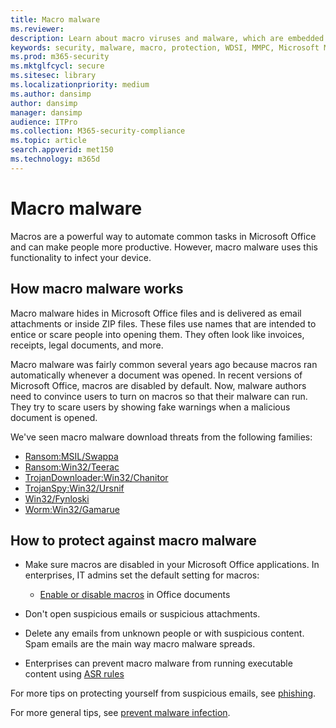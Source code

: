 ```yaml
---
title: Macro malware
ms.reviewer: 
description: Learn about macro viruses and malware, which are embedded in documents and are used to drop malicious payloads and distribute other threats.
keywords: security, malware, macro, protection, WDSI, MMPC, Microsoft Malware Protection Center, macro virus, macro malware, documents, viruses in Office, viruses in Word
ms.prod: m365-security
ms.mktglfcycl: secure
ms.sitesec: library
ms.localizationpriority: medium
ms.author: dansimp
author: dansimp
manager: dansimp
audience: ITPro
ms.collection: M365-security-compliance
ms.topic: article
search.appverid: met150
ms.technology: m365d
---
```

# Macro malware

Macros are a powerful way to automate common tasks in Microsoft Office and can make people more productive. However, macro malware uses this functionality to infect your device.

## How macro malware works

Macro malware hides in Microsoft Office files and is delivered as email attachments or inside ZIP files. These files use names that are intended to entice or scare people into opening them. They often look like invoices, receipts, legal documents, and more.

Macro malware was fairly common several years ago because macros ran automatically whenever a document was opened. In recent versions of Microsoft Office, macros are disabled by default. Now, malware authors need to convince users to turn on macros so that their malware can run. They try to scare users by showing fake warnings when a malicious document is opened.

We've seen macro malware download threats from the following families:

* [Ransom:MSIL/Swappa](https://www.microsoft.com/en-us/wdsi/threats/malware-encyclopedia-description?Name=Ransom:MSIL/Swappa.A)
* [Ransom:Win32/Teerac](https://www.microsoft.com/en-us/wdsi/threats/malware-encyclopedia-description?Name=Ransom:Win32/Teerac&threatId=-2147277789)
* [TrojanDownloader:Win32/Chanitor](https://www.microsoft.com/en-us/wdsi/threats/malware-encyclopedia-description?Name=TrojanDownloader:Win32/Chanitor.A)
* [TrojanSpy:Win32/Ursnif](https://www.microsoft.com/en-us/wdsi/threats/malware-encyclopedia-description?Name=TrojanSpy:Win32/Ursnif) 
* [Win32/Fynloski](https://www.microsoft.com/en-us/wdsi/threats/malware-encyclopedia-description?Name=Win32/Fynloski)
* [Worm:Win32/Gamarue](https://www.microsoft.com/en-us/wdsi/threats/malware-encyclopedia-description?Name=Win32/Gamarue)

## How to protect against macro malware

* Make sure macros are disabled in your Microsoft Office applications. In enterprises, IT admins set the default setting for macros:
    * [Enable or disable macros](https://support.office.com/article/Enable-or-disable-macros-in-Office-documents-7b4fdd2e-174f-47e2-9611-9efe4f860b12) in Office documents

* Don't open suspicious emails or suspicious attachments.

* Delete any emails from unknown people or with suspicious content. Spam emails are the main way macro malware spreads.

* Enterprises can prevent macro malware from running executable content using [ASR rules](/microsoft-365/security/defender-endpoint/attack-surface-reduction)

For more tips on protecting yourself from suspicious emails, see [phishing](phishing.md).

For more general tips, see [prevent malware infection](prevent-malware-infection.md).